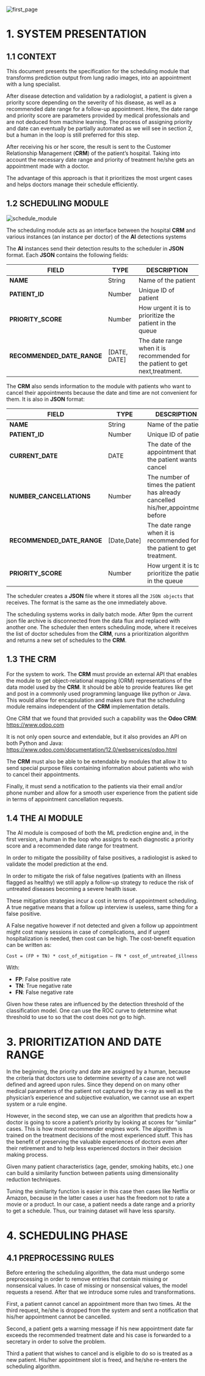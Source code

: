 ![first_page](assets/face_page.png)

# 1. SYSTEM PRESENTATION

## 1.1 CONTEXT

This document presents the specification for the scheduling module that transforms prediction output from lung radio images, into an appointment with a lung specialist.

After disease detection and validation by a radiologist, a patient is given a priority score depending on the severity of his disease, as well as a recommended date range for a follow-up appointment. Here, the date range and priority score are parameters provided by medical professionals and are not deduced from machine learning. The process of assigning priority and date can eventually be partially automated as we will see in section 2, but a human in the loop is still preferred for this step.

After receiving his or her score, the result is sent to the Customer Relationship Management (**CRM**) of the patient’s hospital. Taking into account the necessary date range and priority of treatment he/she gets an appointment made with a doctor.

The advantage of this approach is that it prioritizes the most urgent cases and helps doctors manage their schedule efficiently.

## 1.2 SCHEDULING MODULE

![schedule_module](assets/schedule_module.png)

The scheduling module acts as an interface between the hospital **CRM** and various instances (an instance per doctor) of the **AI** detections systems

The **AI** instances send their detection results to the scheduler in **JSON** format. Each **JSON** contains the following fields:

| **FIELD**                  	| **TYPE**         	| **DESCRIPTION**                                                                  	|
|------------------------	|--------------	|------------------------------------------------------------------------------	|
| **NAME**                   	| String       	| Name of the patient                                                          	|
| **PATIENT_ID**             	| Number       	| Unique ID of patient                                                         	|
| **PRIORITY_SCORE**         	| Number       	| How urgent it is to prioritize the patient in the queue                      	|
| **RECOMMENDED_DATE_RANGE** 	| [DATE, DATE] 	| The date range when it is recommended for the patient to get next,treatment. 	|

The **CRM** also sends information to the module with patients who want to cancel their appointments because the date and time are not convenient for them. It is also in **JSON** format:

| **FIELD**                  	| **TYPE**        	| **DESCRIPTION**                                                                      	|
|------------------------	|-------------	|----------------------------------------------------------------------------------	|
| **NAME**                   	| String      	| Name of the patient                                                              	|
| **PATIENT_ID**             	| Number      	| Unique ID of patient                                                             	|
| **CURRENT_DATE**           	| DATE        	| The date of the appointment that the patient wants to cancel                     	|
| **NUMBER_CANCELLATIONS**   	| Number      	| The number of times the patient has already cancelled his/her,appointment before 	|
| **RECOMMENDED_DATE_RANGE** 	| [Date,Date] 	| The date range when it is recommended for the patient to get treatment.          	|
| **PRIORITY_SCORE**         	| Number      	| How urgent it is to prioritize the patient in the queue                          	|

The scheduler creates a **JSON** file where it stores all the `JSON objects` that receives. The format is the same as the one immediately above.

The scheduling systems works in daily batch mode. After 9pm the current json file archive is disconnected from the data flux and replaced with another one. The scheduler then enters scheduling mode, where it receives the list of doctor schedules from the **CRM**, runs a prioritization algorithm and returns a new set of schedules to the **CRM**.

## 1.3 THE CRM

For the system to work. The **CRM** must provide an external API that enables the module to get object-relational mapping (ORM) representations of the data model used by the **CRM**. It should be able to provide features like get and post in a commonly used programming language like python or Java. This would allow for encapsulation and makes sure that the scheduling module remains independent of the **CRM** implementation details.

One CRM that we found that provided such a capability was the **Odoo CRM**: https://www.odoo.com

It is not only open source and extendable, but it also provides an API on both Python and Java: https://www.odoo.com/documentation/12.0/webservices/odoo.html

The **CRM** must also be able to be extendable by modules that allow it to send special purpose files containing information about patients who wish to cancel their appointments.

Finally, it must send a notification to the patients via their email and/or phone number and allow for a smooth user experience from the patient side in terms of appointment cancellation requests. 

## 1.4 THE AI MODULE

The AI module is composed of both the ML prediction engine and, in the first version, a human in the loop who assigns to each diagnostic a priority score and a recommended date range for treatment.

In order to mitigate the possibility of false positives, a radiologist is asked to validate the model prediction at the end. 

In order to mitigate the risk of false negatives (patients with an illness flagged as healthy) we still apply a follow-up strategy to reduce the risk of untreated diseases becoming a severe health issue. 

These mitigation strategies incur a cost in terms of appointment scheduling. A true negative means that a follow up interview is useless, same thing for a false positive.

A False negative however if not detected and given a follow up appointment might cost many sessions in case of complications, and if urgent hospitalization is needed, then cost can be high.
The cost-benefit equation can be written as:

`Cost = (FP + TN) * cost_of_mitigation – FN * cost_of_untreated_illness`

With:

* **FP**: False positive rate
* **TN**: True negative rate
* **FN**: False negative rate

Given how these rates are influenced by the detection threshold of the classification model. One can use the ROC curve to determine what threshold to use to so that the cost does not go to high.

# 3. PRIORITIZATION AND DATE RANGE

In the beginning, the priority and date are assigned by a human, because the criteria that doctors use to determine severity of a case are not well defined and agreed upon rules. Since they depend on on many other medical parameters of the patient not captured by the x-ray as well as the physician’s experience and subjective evaluation, we cannot use an expert system or a rule engine.

However, in the second step, we can use an algorithm that predicts how a doctor is going to score a patient’s priority by looking at scores for “similar” cases. This is how most recommender engines work. The algorithm is trained on the treatment decisions of the most experienced stuff. This has the benefit of preserving the valuable experiences of doctors even after their retirement and to help less experienced doctors in their decision making process.

Given many patient characteristics (age, gender, smoking habits, etc.) one can build a similarity function between patients using dimensionality reduction techniques.

Tuning the similarity function is easier in this case then cases like Netflix or Amazon, because in the latter cases a user has the freedom not to rate a movie or a product. In our case, a patient needs a date range and a priority to get a schedule. Thus, our training dataset will have less sparsity.

# 4. SCHEDULING PHASE

## 4.1 PREPROCESSING RULES

Before entering the scheduling algorithm, the data must undergo some preprocessing in order to remove entries that contain missing or nonsensical values. In case of missing or nonsensical values, the model requests a resend. After that we introduce some rules and transformations.

First, a patient cannot cancel an appointment more than two times. At the third request, he/she is dropped from the system and sent a notification that his/her appointment cannot be cancelled.

Second, a patient gets a warning message if his new appointment date far exceeds the recommended treatment date and his case is forwarded to a secretary in order to solve the problem.

Third a patient that wishes to cancel and is eligible to do so is treated as a new patient. His/her appointment slot is freed, and he/she re-enters the scheduling algorithm.


